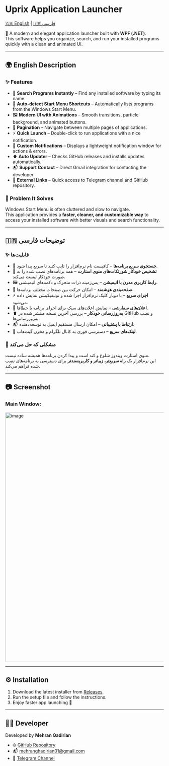 # Uprix Application Launcher
[🇬🇧 English](#-english-description) | [🇮🇷 فارسی](#-توضیحات-فارسی)

🚀 A modern and elegant application launcher built with **WPF (.NET)**.  
This software helps you organize, search, and run your installed programs quickly with a clean and animated UI.  

---

## 🌍 English Description

### ✨ Features
- 🔎 **Search Programs Instantly** – Find any installed software by typing its name.  
- 📂 **Auto-detect Start Menu Shortcuts** – Automatically lists programs from the Windows Start Menu.  
- 🖼️ **Modern UI with Animations** – Smooth transitions, particle background, and animated buttons.  
- 📑 **Pagination** – Navigate between multiple pages of applications.  
- ⚡ **Quick Launch** – Double-click to run applications with a nice notification.  
- 🔔 **Custom Notifications** – Displays a lightweight notification window for actions & errors.  
- ⬆️ **Auto Updater** – Checks GitHub releases and installs updates automatically.  
- 📬 **Support Contact** – Direct Gmail integration for contacting the developer.  
- 🔗 **External Links** – Quick access to Telegram channel and GitHub repository.  

### 🎯 Problem It Solves
Windows Start Menu is often cluttered and slow to navigate.  
This application provides a **faster, cleaner, and customizable way** to access your installed software with better visuals and search functionality.

---

## 🇮🇷 توضیحات فارسی

### ✨ قابلیت‌ها
- 🔎 **جستجوی سریع برنامه‌ها** – کافیست نام نرم‌افزار را تایپ کنید تا سریع پیدا شود.  
- 📂 **تشخیص خودکار شورتکات‌های منوی استارت** – همه برنامه‌های نصب شده را به صورت خودکار لیست می‌کند.  
- 🖼️ **رابط کاربری مدرن با انیمیشن** – پس‌زمینه ذرات متحرک و دکمه‌های انیمیشنی.  
- 📑 **صفحه‌بندی هوشمند** – امکان حرکت بین صفحات مختلف برنامه‌ها.  
- ⚡ **اجرای سریع** – با دوبار کلیک نرم‌افزار اجرا شده و نوتیفیکیشن نمایش داده می‌شود.  
- 🔔 **اعلان‌های سفارشی** – نمایش اعلان‌های سبک برای اجرای برنامه یا خطاها.  
- ⬆️ **به‌روزرسانی خودکار** – بررسی آخرین نسخه منتشر شده در GitHub و نصب به‌روزرسانی‌ها.  
- 📬 **ارتباط با پشتیبانی** – امکان ارسال مستقیم ایمیل به توسعه‌دهنده.  
- 🔗 **لینک‌های سریع** – دسترسی فوری به کانال تلگرام و مخزن گیت‌هاب.  

### 🎯 مشکلی که حل می‌کند
منوی استارت ویندوز شلوغ و کند است و پیدا کردن برنامه‌ها همیشه ساده نیست.  
این نرم‌افزار یک **راه سریع‌تر، زیباتر و کاربرپسندتر** برای دسترسی به برنامه‌های نصب شده فراهم می‌کند.

---

## 📷 Screenshot
### Main Window:

<img width="1183" height="793" alt="image" src="https://github.com/user-attachments/assets/4f473310-c4fe-432f-84a0-6af9f5f79e8e" />


---

## ⚙️ Installation
1. Download the latest installer from [Releases](https://github.com/MehranQadirian/Uprix-Application/releases).  
2. Run the setup file and follow the instructions.  
3. Enjoy faster app launching 🚀  

---

## 🧑‍💻 Developer
Developed by **Mehran Qadirian**  
- 🌐 [GitHub Repository](https://github.com/MehranQadirian/Uprix-Application)  
- 📬 mehranghadirian01@gmail.com  
- 📢 [Telegram Channel](https://t.me/UprixApplication)  
